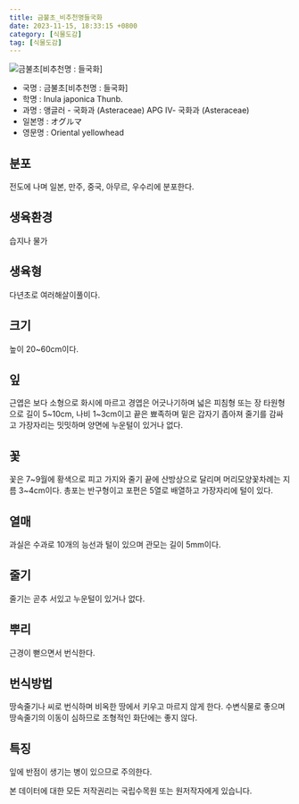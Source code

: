 ```yaml
---
title: 금불초_비추천명들국화
date: 2023-11-15, 18:33:15 +0800
category: [식물도감]
tag: [식물도감]
---
```




![금불초[비추천명 : 들국화]](http://www.nature.go.kr/fileUpload/plants/basic/Compositae/Inula/27346/3_th2.jpg)
- 국명 : 금불초[비추천명 : 들국화]
- 학명 : Inula japonica Thunb.
- 과명 : 앵글러 - 국화과 (Asteraceae) APG Ⅳ- 국화과 (Asteraceae)
- 일본명 : オグルマ
- 영문명 : Oriental yellowhead


## 분포
전도에 나며 일본, 만주, 중국, 아무르, 우수리에 분포한다.
## 생육환경
습지나 물가
## 생육형
다년초로 여러해살이풀이다.   
## 크기
높이 20~60cm이다. 
## 잎
근엽은 보다 소형으로 화시에 마르고 경엽은 어긋나기하며 넓은 피침형 또는 장 타원형으로 길이 5~10cm, 나비 1~3cm이고 끝은 뾰족하며 밑은 갑자기 좁아져 줄기를 감싸고 가장자리는 밋밋하며 양면에 누운털이 있거나 없다.
## 꽃
꽃은 7~9월에 황색으로 피고 가지와 줄기 끝에 산방상으로 달리며 머리모양꽃차례는 지름 3~4cm이다. 총포는 반구형이고 포편은 5열로 배열하고 가장자리에 털이 있다.
## 열매
과실은 수과로 10개의 능선과 털이 있으며 관모는 길이 5mm이다.
## 줄기
줄기는 곧추 서있고 누운털이 있거나 없다.
## 뿌리
근경이 뻗으면서 번식한다.
## 번식방법
땅속줄기나 씨로 번식하며 비옥한 땅에서 키우고 마르지 않게 한다. 수변식물로 좋으며 땅속줄기의 이동이 심하므로 조형적인 화단에는 좋지 않다. 
## 특징
잎에 반점이 생기는 병이 있으므로 주의한다.






본 데이터에 대한 모든 저작권리는 국립수목원 또는 원저작자에게 있습니다.
